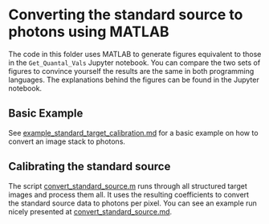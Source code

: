 # Converting the standard source to photons using MATLAB

The code in this folder uses MATLAB to generate figures equivalent to those in the `Get_Quantal_Vals` Jupyter notebook. 
You can compare the two sets of figures to convince yourself the results are the same in both programming languages. 
The explanations behind the figures can be found in the Jupyter notebook. 
 
## Basic Example
See [example_standard_target_calibration.md](example_standard_target_calibration.md) for a basic example on how to convert an image stack to photons. 

## Calibrating the standard source
The script [convert_standard_source.m](convert_standard_source.m) runs through all structured target images and process them all. 
It uses the resulting coefficients to convert the standard source data to photons per pixel.
You can see an example run nicely presented at [convert_standard_source.md](convert_standard_source.md).


